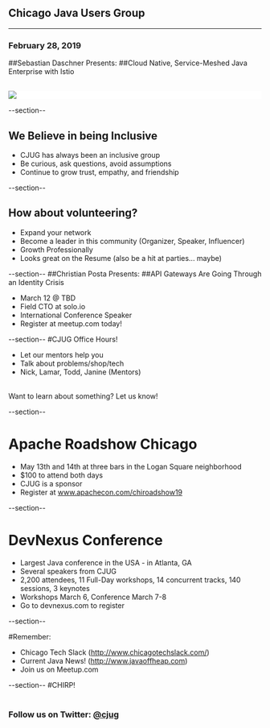 ## Chicago Java Users Group

---

### February 28, 2019

##Sebastian Daschner Presents: 
##Cloud Native, Service-Meshed Java Enterprise with Istio


<div style="background-color: white; margin-top: 30px;">
	<img src="images/cjug.gif" style="border: none; box-shadow: none;"/>
</div>


--section--
## We Believe in being Inclusive
 * CJUG has always been an inclusive group
 * Be curious, ask questions, avoid assumptions
 * Continue to grow trust, empathy, and friendship

--section--
## How about volunteering?
 * Expand your network
 * Become a leader in this community (Organizer, Speaker, Influencer)
 * Growth Professionally
 * Looks great on the Resume (also be a hit at parties... maybe)

--section--
##Christian Posta Presents:
##API Gateways Are Going Through an Identity Crisis
* March 12 @ TBD
* Field CTO at solo.io
* International Conference Speaker
* Register at meetup.com today! 


--section--
#CJUG Office Hours!
* Let our mentors help you
* Talk about problems/shop/tech
* Nick, Lamar, Todd, Janine (Mentors)


<br>
Want to learn about something? Let us know!


--section--
# Apache Roadshow Chicago
* May 13th and 14th at three bars in the Logan Square neighborhood
* $100 to attend both days
* CJUG is a sponsor
* Register at www.apachecon.com/chiroadshow19

--section--

# DevNexus Conference 
* Largest Java conference in the USA - in Atlanta, GA
* Several speakers from CJUG
* 2,200 attendees, 11 Full-Day workshops, 14 concurrent tracks, 140 sessions, 3 keynotes
* Workshops March 6, Conference March 7-8
* Go to devnexus.com to register

--section--

#Remember:
 * Chicago Tech Slack (http://www.chicagotechslack.com/)
 * Current Java News! (http://www.javaoffheap.com)
 * Join us on Meetup.com

--section--
#CHIRP!
<br/><br/>
### Follow us on Twitter: <u>@cjug</u>
